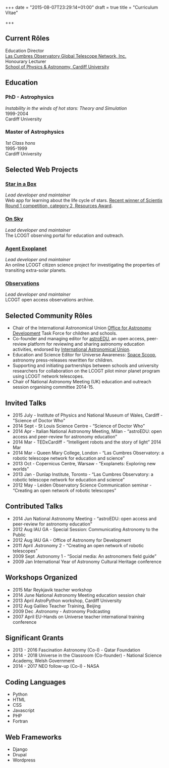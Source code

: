 +++
date = "2015-08-07T23:29:14+01:00"
draft = true
title = "Curriculum Vitae"

+++
## Current Rôles

Education Director   
[Las Cumbres Observatory Global Telescope Network, Inc.](http://lcogt.net)    
Honourary Lecturer   
[School of Physics & Astronomy, Cardiff University](http://www.astro.cardiff.ac.uk)   


## Education
### PhD - Astrophysics
*Instability in the winds of hot stars: Theory and Simulation*   
1999-2004   
Cardiff University  

### Master of Astrophysics
*1st Class hons*  
1995-1999  
Cardiff University  

## Selected Web Projects

### [Star in a Box](http://lcogt.net/starinabox)
*Lead developer and maintainer*  
Web app for learning about the life cycle of stars. [Recent winner of Scientix Round 1 competition, category 2, Resources Award](http://www.iau.org/news/announcements/detail/ann14032/).

### [On Sky](http://lcogt.net/blog/egomez/introducing-sky)
*Lead developer and maintainer*  
The LCOGT observing portal for education and outreach.

### [Agent Exoplanet](http://lcogt.net/agentexoplanet)
*Lead developer and maintainer*  
An online LCOGT citizen science project for investigating the properties of transiting extra-solar planets.   

### [Observations](http://lcogt.net/observations )
*Lead developer and maintainer*  
LCOGT open access observations archive.

## Selected Community Rôles
- Chair of the International Astronomical Union [Office for Astronomy Development](http://astro4dev.org) Task Force for children and schools.
- Co-founder and managing editor for [astroEDU](http://iau.org/astroedu), an open access, peer-review platform for reviewing and sharing astronomy education activities, endorsed by [International Astronomical Union](http://iau.org).
- Education and Science Editor for Universe Awareness: [Space Scoop](http://unawe.org/kids), astronomy press-releases rewritten for children. 
- Supporting and initiating partnerships between schools and university researchers for collaboration on the LCOGT pilot minor planet program using LCOGT network telescopes. 
- Chair of National Astronomy Meeting (UK) education and outreach session organising committee 2014-15.

## Invited Talks
- 2015 July - Institute of Physics and National Museum of Wales, Cardiff - "Science of Doctor Who"
- 2014 Sept - St Louis Science Centre - “Science of Doctor Who”
- 2014 Apr - Italian National Astronomy Meeting, Milan  - “astroEDU: open access and peer-review for astronomy education”
- 2014 Mar - TEDxCardiff - “Intelligent robots and the story of light” 2014 Mar
- 2014 Mar - Queen Mary College, London - “Las Cumbres Observatory: a robotic telescope network for education and science” 
- 2013 Oct - Copernicus Centre, Warsaw - “Exoplanets: Exploring new worlds”
- 2013 Jan - Dunlap Institute, Toronto - “Las Cumbres Observatory: a robotic telescope network for education and science” 
- 2012 May - Leiden Observatory Science Communication seminar  - “Creating an open network of robotic telescopes”

## Contributed Talks
- 2014 Jun National Astronomy Meeting - “astroEDU: open access and peer-review for astronomy education”
- 2012 Aug IAU GA - Special Session: Communicating Astronomy to the Public 
- 2012 Aug IAU GA - Office of Astronomy for Development 
- 2011 April .Astronomy 2 - “Creating an open network of robotic telescopes” 
- 2009 Sept .Astronomy 1 - “Social media: An astronomers field guide” 
- 2009 Jan International Year of Astronomy Cultural Heritage conference

## Workshops Organized
- 2015 Mar Reykjavik teacher workshop
- 2014 June National Astronomy Meeting education session chair
- 2013 April AstroPython workshop, Cardiff University
- 2012 Aug Galileo Teacher Training, Beijing 
- 2009 Dec .Astronomy - Astronomy Podcasting 
- 2007 April EU-Hands on Universe teacher international training conference 

## Significant Grants
- 2013 - 2016 Fascination Astronomy (Co-I) - Qatar Foundation
- 2014 - 2018 Universe in the Classroom (Co-founder) - National Science Academy, Welsh Government
- 2014 - 2017 NEO follow-up (Co-I) - NASA 

## Coding Languages

- Python
- HTML
- CSS
- Javascript
- PHP
- Fortran

## Web Frameworks
- Django
- Drupal
- Wordpress